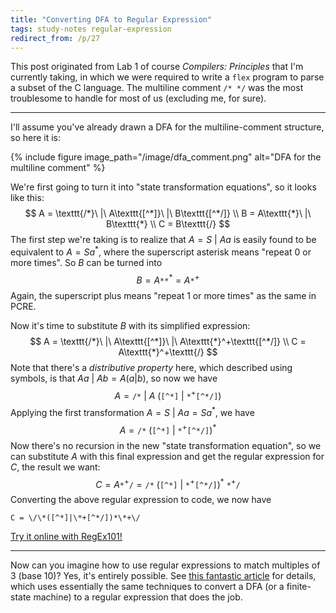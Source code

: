 ```yaml
---
title: "Converting DFA to Regular Expression"
tags: study-notes regular-expression
redirect_from: /p/27
---
```


This post originated from Lab 1 of course *Compilers: Principles* that I'm currently taking, in which we were required to write a `flex` program to parse a subset of the C language. The multiline comment `/* */` was the most troublesome to handle for most of us (excluding me, for sure).

---

I'll assume you've already drawn a DFA for the multiline-comment structure, so here it is:

{% include figure image_path="/image/dfa_comment.png" alt="DFA for the multiline comment" %}

We're first going to turn it into "state transformation equations", so it looks like this:
$$
A = \texttt{/*}\ |\ A\texttt{[^*]}\ |\ B\texttt{[^*/]}
\\
B = A\texttt{*}\ |\ B\texttt{*}
\\
C = B\texttt{/}
$$
The first step we're taking is to realize that $A=S\ |\ Aa$ is easily found to be equivalent to $A = Sa^*$, where the superscript asterisk means "repeat 0 or more times". So $B$ can be turned into
$$
B = A\texttt{**}^* = A\texttt{*}^+
$$
Again, the superscript plus means "repeat 1 or more times" as the same in PCRE.

Now it's time to substitute $B$ with its simplified expression:
$$
A =  \texttt{/*}\ |\ A\texttt{[^*]}\ |\ A\texttt{*}^+\texttt{[^*/]}
\\
C = A\texttt{*}^+\texttt{/}
$$
Note that there's a *distributive property* here, which described using symbols, is that $Aa\ |\ Ab = A(a|b)$, so now we have
$$
A = \texttt{/*}\ |\ A\ (\texttt{[^*]}\ |\ \texttt{*}^+\texttt{[^*/]})
$$
Applying the first transformation $A = S\ |\ Aa = Sa^*$, we have
$$
A = \texttt{/*}\ (\texttt{[^*]}\ |\ \texttt{*}^+\texttt{[^*/]})^*
$$
Now there's no recursion in the new "state transformation equation", so we can substitute $A$ with this final expression and get the regular expression for $C$, the result we want:
$$
C = A\texttt{*}^+\texttt{/} =
\texttt{/*}\ (\texttt{[^*]}\ |\ \texttt{*}^+\texttt{[^*/]})^*\ \texttt{*}^+\texttt{/}
$$
Converting the above regular expression to code, we now have

```
C = \/\*([^*]|\*+[^*/])*\*+\/
```

[Try it online with RegEx101!](https://regex101.com/r/qAog6Z/1)

---

Now can you imagine how to use regular expressions to match multiples of 3 (base 10)? Yes, it's entirely possible. See [this fantastic article](https://www.quaxio.com/triple/) for details, which uses essentially the same techniques to convert a DFA (or a finite-state machine) to a regular expression that does the job.